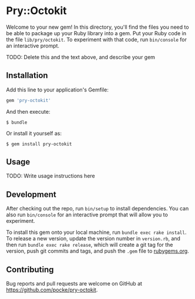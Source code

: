 # Pry::Octokit

Welcome to your new gem! In this directory, you'll find the files you need to be able to package up your Ruby library into a gem. Put your Ruby code in the file `lib/pry/octokit`. To experiment with that code, run `bin/console` for an interactive prompt.

TODO: Delete this and the text above, and describe your gem

## Installation

Add this line to your application's Gemfile:

```ruby
gem 'pry-octokit'
```

And then execute:

    $ bundle

Or install it yourself as:

    $ gem install pry-octokit

## Usage

TODO: Write usage instructions here

## Development

After checking out the repo, run `bin/setup` to install dependencies. You can also run `bin/console` for an interactive prompt that will allow you to experiment.

To install this gem onto your local machine, run `bundle exec rake install`. To release a new version, update the version number in `version.rb`, and then run `bundle exec rake release`, which will create a git tag for the version, push git commits and tags, and push the `.gem` file to [rubygems.org](https://rubygems.org).

## Contributing

Bug reports and pull requests are welcome on GitHub at https://github.com/pocke/pry-octokit.
